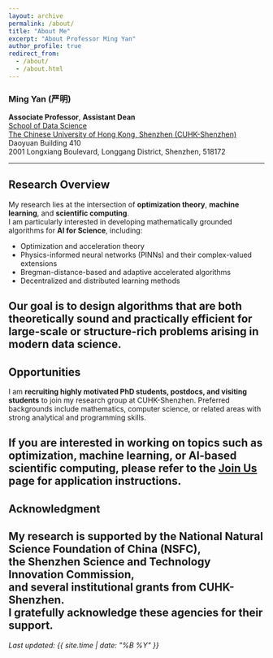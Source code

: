 ```yaml
---
layout: archive
permalink: /about/
title: "About Me"
excerpt: "About Professor Ming Yan"
author_profile: true
redirect_from: 
  - /about/
  - /about.html
---
```


### Ming Yan (严明)

**Associate Professor**, **Assistant Dean** <br>
[School of Data Science](https://sds.cuhk.edu.cn)  <br>
[The Chinese University of Hong Kong, Shenzhen (CUHK-Shenzhen)](https://www.cuhk.edu.cn/en)  <br>
Daoyuan Building 410 <br>
2001 Longxiang Boulevard, Longgang District, Shenzhen, 518172

<!--Associate Professor (on leave from August 2022)\
[Department of Computational Mathematics, Science and Engineering (CMSE)](https://cmse.msu.edu/)\
[Department of Mathematics](https://math.msu.edu/)\
[Michigan State University](https://msu.edu/)-->
---

## Research Overview
My research lies at the intersection of **optimization theory**, **machine learning**, and **scientific computing**.  
I am particularly interested in developing mathematically grounded algorithms for **AI for Science**, including:

- Optimization and acceleration theory  
- Physics-informed neural networks (PINNs) and their complex-valued extensions  
- Bregman-distance-based and adaptive accelerated algorithms  
- Decentralized and distributed learning methods  

Our goal is to design algorithms that are both **theoretically sound** and **practically efficient** for large-scale or structure-rich problems arising in modern data science.
---

## Opportunities

I am **recruiting highly motivated PhD students, postdocs, and visiting students** to join my research group at CUHK-Shenzhen. Preferred backgrounds include mathematics, computer science, or related areas with strong analytical and programming skills.   

If you are interested in working on topics such as **optimization**, **machine learning**, or **AI-based scientific computing**, please refer to the [Join Us](/join_us/) page for application instructions.
---


## Acknowledgment

My research is supported by the **National Natural Science Foundation of China (NSFC)**,  
the **Shenzhen Science and Technology Innovation Commission**,  
and several institutional grants from CUHK-Shenzhen.  
I gratefully acknowledge these agencies for their support.
---

_Last updated: {{ site.time | date: "%B %Y" }}_
